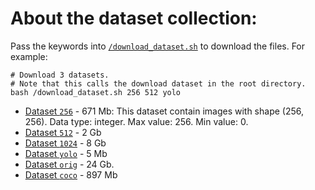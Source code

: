 # About the dataset collection:

Pass the keywords into [`/download_dataset.sh`](/download_dataset.sh) to download the files. For example:

```
# Download 3 datasets.
# Note that this calls the download dataset in the root directory.
bash /download_dataset.sh 256 512 yolo
```

- [Dataset `256`](https://www.kaggle.com/awsaf49/vinbigdata-256-image-dataset) - 671 Mb: This dataset contain images with shape (256, 256). Data type: integer. Max value: 256. Min value: 0.
- [Dataset `512`](https://www.kaggle.com/awsaf49/vinbigdata-512-image-dataset) - 2 Gb
- [Dataset `1024`](https://www.kaggle.com/awsaf49/vinbigdata-1024-image-dataset) - 8 Gb
- [Dataset `yolo`](https://www.kaggle.com/awsaf49/vinbigdata-yolo-labels-dataset) - 5 Mb
- [Dataset `orig`](https://www.kaggle.com/awsaf49/vinbigdata-original-image-dataset) - 24 Gb.
- [Dataset `coco`](https://www.kaggle.com/sreevishnudamodaran/vinbigdata-coco-dataset-with-wbf-3x-downscaled) - 897 Mb